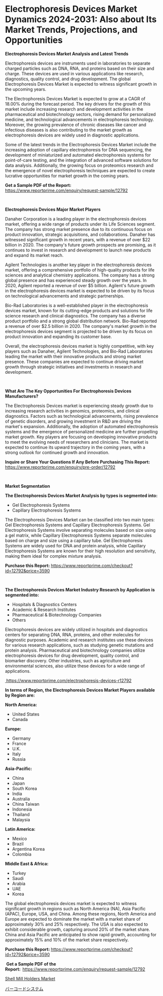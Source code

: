 <p><h1>Electrophoresis Devices Market Dynamics 2024-2031: Also about Its Market Trends, Projections, and Opportunities</h1></p><p><strong>Electrophoresis Devices Market Analysis and Latest Trends</strong></p>
<p><p>Electrophoresis devices are instruments used in laboratories to separate charged particles such as DNA, RNA, and proteins based on their size and charge. These devices are used in various applications like research, diagnostics, quality control, and drug development. The global Electrophoresis Devices Market is expected to witness significant growth in the upcoming years.</p><p>The Electrophoresis Devices Market is expected to grow at a CAGR of 18.00% during the forecast period. The key drivers for the growth of this market include increasing research and development activities in the pharmaceutical and biotechnology sectors, rising demand for personalized medicine, and technological advancements in electrophoresis technology. Moreover, the growing prevalence of chronic diseases like cancer and infectious diseases is also contributing to the market growth as electrophoresis devices are widely used in diagnostic applications.</p><p>Some of the latest trends in the Electrophoresis Devices Market include the increasing adoption of capillary electrophoresis for DNA sequencing, the development of miniaturized and automated electrophoresis systems for point-of-care testing, and the integration of advanced software solutions for data analysis. Additionally, the growing focus on proteomics research and the emergence of novel electrophoresis techniques are expected to create lucrative opportunities for market growth in the coming years.</p></p>
<p><strong>Get a Sample PDF of the Report:&nbsp;</strong> <a href="https://www.reportprime.com/enquiry/request-sample/12792">https://www.reportprime.com/enquiry/request-sample/12792</a></p>
<p>&nbsp;</p>
<p><strong>Electrophoresis Devices Major Market Players</strong></p>
<p><p>Danaher Corporation is a leading player in the electrophoresis devices market, offering a wide range of products under its Life Sciences segment. The company has strong market presence due to its continuous focus on product innovation, strategic acquisitions, and collaborations. Danaher has witnessed significant growth in recent years, with a revenue of over $22 billion in 2020. The company's future growth prospects are promising, as it continues to invest in research and development to launch new products and expand its market reach.</p><p>Agilent Technologies is another key player in the electrophoresis devices market, offering a comprehensive portfolio of high-quality products for life sciences and analytical chemistry applications. The company has a strong global presence and has experienced steady growth over the years. In 2020, Agilent reported a revenue of over $5 billion. Agilent's future growth in the electrophoresis devices market is expected to be driven by its focus on technological advancements and strategic partnerships.</p><p>Bio-Rad Laboratories is a well-established player in the electrophoresis devices market, known for its cutting-edge products and solutions for life science research and clinical diagnostics. The company has a diverse product portfolio and a strong global distribution network. Bio-Rad reported a revenue of over $2.5 billion in 2020. The company's market growth in the electrophoresis devices segment is projected to be driven by its focus on product innovation and expanding its customer base.</p><p>Overall, the electrophoresis devices market is highly competitive, with key players such as Danaher, Agilent Technologies, and Bio-Rad Laboratories leading the market with their innovative products and strong market presence. These companies are expected to continue driving market growth through strategic initiatives and investments in research and development.</p></p>
<p>&nbsp;</p>
<p><strong>What Are The Key Opportunities For Electrophoresis Devices Manufacturers?</strong></p>
<p><p>The Electrophoresis Devices market is experiencing steady growth due to increasing research activities in genomics, proteomics, and clinical diagnostics. Factors such as technological advancements, rising prevalence of genetic disorders, and growing investment in R&D are driving the market's expansion. Additionally, the adoption of automated electrophoresis systems and the emergence of personalized medicine are further propelling market growth. Key players are focusing on developing innovative products to meet the evolving needs of researchers and clinicians. The market is expected to continue its upward trajectory in the coming years, with a strong outlook for continued growth and innovation.</p></p>
<p><strong>Inquire or Share Your Questions If Any Before Purchasing This Report:</strong> <a href="https://www.reportprime.com/enquiry/pre-order/12792">https://www.reportprime.com/enquiry/pre-order/12792</a></p>
<p>&nbsp;</p>
<p><strong>Market Segmentation</strong></p>
<p><strong>The Electrophoresis Devices Market Analysis by types is segmented into:</strong></p>
<p><ul><li>Gel Electrophoresis Systems</li><li>Capillary Electrophoresis Systems</li></ul></p>
<p><p>The Electrophoresis Devices Market can be classified into two main types: Gel Electrophoresis Systems and Capillary Electrophoresis Systems. Gel Electrophoresis Systems involve separating molecules based on size using a gel matrix, while Capillary Electrophoresis Systems separate molecules based on charge and size using a capillary tube. Gel Electrophoresis Systems are widely used for DNA and protein analysis, while Capillary Electrophoresis Systems are known for their high resolution and sensitivity, making them ideal for complex mixture analysis.</p></p>
<p><strong>Purchase this Report:&nbsp;</strong><a href="https://www.reportprime.com/checkout?id=12792&price=3590">https://www.reportprime.com/checkout?id=12792&price=3590</a></p>
<p>&nbsp;</p>
<p><strong>The Electrophoresis Devices Market Industry Research by Application is segmented into:</strong></p>
<p><ul><li>Hospitals & Diagnostics Centers</li><li>Academic & Research Institutes</li><li>Pharmaceutical & Biotechnology Companies</li><li>Others</li></ul></p>
<p><p>Electrophoresis devices are widely utilized in hospitals and diagnostics centers for separating DNA, RNA, proteins, and other molecules for diagnostic purposes. Academic and research institutes use these devices for various research applications, such as studying genetic mutations and protein analysis. Pharmaceutical and biotechnology companies utilize electrophoresis devices for drug development, quality control, and biomarker discovery. Other industries, such as agriculture and environmental sciences, also utilize these devices for a wide range of applications.</p></p>
<p><a href="https://www.reportprime.com/electrophoresis-devices-r12792">&nbsp;https://www.reportprime.com/electrophoresis-devices-r12792</a></p>
<p><strong>In terms of Region, the Electrophoresis Devices Market Players available by Region are:</strong></p>
<p>
    <p> <strong> North America: </strong>
        <ul>
            <li>United States</li>
            <li>Canada</li>
        </ul>
        </p> 
    <p> <strong> Europe: </strong>
        <ul>
            <li>Germany</li>
            <li>France</li>
            <li>U.K.</li>
            <li>Italy</li>
            <li>Russia</li>
        </ul>
        </p> 
    <p> <strong> Asia-Pacific: </strong>
        <ul>
            <li>China</li>
            <li>Japan</li>
            <li>South Korea</li>
            <li>India</li>
            <li>Australia</li>
            <li>China Taiwan</li>
            <li>Indonesia</li>
            <li>Thailand</li>
            <li>Malaysia</li>
        </ul>
        </p> 
    <p> <strong> Latin America: </strong>
        <ul>
            <li>Mexico</li>
            <li>Brazil</li>
            <li>Argentina Korea</li>
            <li>Colombia</li>
        </ul>
        </p> 
    <p> <strong> Middle East & Africa: </strong>
        <ul>
            <li>Turkey</li>
            <li>Saudi</li>
            <li>Arabia</li>
            <li>UAE</li>
            <li>Korea</li>
        </ul>
    </p>
    </p>
<p><p>The global electrophoresis devices market is expected to witness significant growth in regions such as North America (NA), Asia Pacific (APAC), Europe, USA, and China. Among these regions, North America and Europe are expected to dominate the market with a market share of approximately 30% and 25% respectively. The USA is also expected to exhibit considerable growth, capturing around 20% of the market share. China and Asia Pacific are anticipated to show rapid growth, accounting for approximately 15% and 10% of the market share respectively.</p></p>
<p><strong>Purchase this Report: </strong><a href="https://www.reportprime.com/checkout?id=12792&price=3590">https://www.reportprime.com/checkout?id=12792&price=3590</a></p>
<p>&nbsp;<strong>Get a Sample PDF of the Report:&nbsp;&nbsp;</strong><a href="https://www.reportprime.com/enquiry/request-sample/12792">https://www.reportprime.com/enquiry/request-sample/12792</a></p>
<p><strong></strong></p>
<p><p><a href="https://github.com/CliffMedina6/Market-Research-Report-List-4/blob/main/shell-mill-holders-market.md">Shell Mill Holders Market</a></p><p><a href="https://github.com/mreklxf44233/Market-Research-Report-List-1/blob/main/537222620630.md">バーコードシステム</a></p></p>